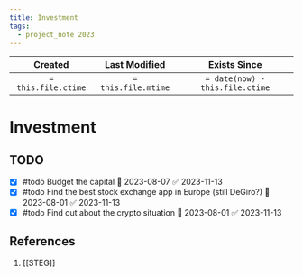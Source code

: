 ```yaml
---
title: Investment
tags:
  - project_note 2023
---
```

|     Created      |  Last Modified   |       Exists Since        |
|:----------------:|:----------------:|:----------------:|
| `= this.file.ctime` | `= this.file.mtime` | `= date(now) - this.file.ctime`|

# Investment

## TODO
- [x] #todo Budget the capital 🛫 2023-08-07 ✅ 2023-11-13
- [x] #todo Find the best stock exchange app in Europe (still DeGiro?) 🛫 2023-08-01 ✅ 2023-11-13
- [x] #todo Find out about the crypto situation 🛫 2023-08-01 ✅ 2023-11-13

## References
1. [[STEG]]
